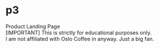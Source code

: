# p3
Product Landing Page <br>
[IMPORTANT] This is strictly for educational purposes only. <br>
I am not affiliated with Oslo Coffee in anyway. Just a big fan. 
